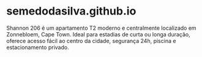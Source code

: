 # semedodasilva.github.io
Shannon 206 é um apartamento T2 moderno e centralmente localizado em Zonnebloem, Cape Town. Ideal para estadias de curta ou longa duração, oferece acesso fácil ao centro da cidade, segurança 24h, piscina e estacionamento privado.
